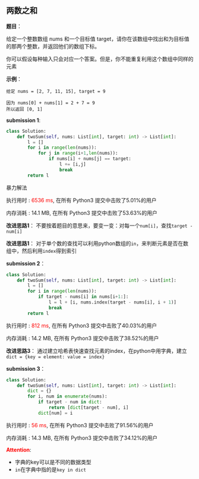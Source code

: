 ## 两数之和
**题目**：

给定一个整数数组 nums 和一个目标值 target，请你在该数组中找出和为目标值的那两个整数，并返回他们的数组下标。

你可以假设每种输入只会对应一个答案。但是，你不能重复利用这个数组中同样的元素

**示例**：
```
给定 nums = [2, 7, 11, 15], target = 9

因为 nums[0] + nums[1] = 2 + 7 = 9
所以返回 [0, 1]
```

**submission 1**:
```python
class Solution:
    def twoSum(self, nums: List[int], target: int) -> List[int]:
        l = []
        for i in range(len(nums)):
            for j in range(i+1,len(nums)):
                if nums[i] + nums[j] == target:
                    l += [i,j]
                    break
        return l
```
暴力解法

执行用时 :
<font color="#FF0000">6536 ms</font>, 在所有 Python3 提交中击败了5.01%的用户

内存消耗 :
14.1 MB, 在所有 Python3 提交中击败了53.63%的用户

**改进思路1**：
不要按着题目的意思来，要变一变：对每一个```num[i]```，查找```target - num[i]```

**改进思路1**：
对于单个数的查找可以利用python数组的```in```，来判断元素是否在数组中，然后利用```index```得到索引

**submission 2**：
```python
class Solution:
    def twoSum(self, nums: List[int], target: int) -> List[int]:
        l = []
        for i in range(len(nums)):
            if target - nums[i] in nums[i+1:]:
                l = l + [i, nums.index(target - nums[i], i + 1)]
                break
        return l
```
执行用时 : <font color="#FF0000">812 ms</font>, 在所有 Python3 提交中击败了40.03%的用户

内存消耗 : 14.2 MB, 在所有 Python3 提交中击败了38.52%的用户

**改进思路3**：
通过建立哈希表快速查找元素的index，在python中用字典，建立```dict = {key = element: value = index}```

**submission 3**：
```python
class Solution:
    def twoSum(self, nums: List[int], target: int) -> List[int]:
        dict = {}
        for i, num in enumerate(nums):
            if target - num in dict:
                return [dict[target - num], i]
            dict[num] = i
```
执行用时 : <font color="#FF0000">56 ms</font>, 在所有 Python3 提交中击败了91.56%的用户

内存消耗 : 14.3 MB, 在所有 Python3 提交中击败了34.12%的用户

<font color="#FF0000">**Attention**</font>:

- 字典的key可以是不同的数据类型
- ```in```在字典中指的是```key in dict```
